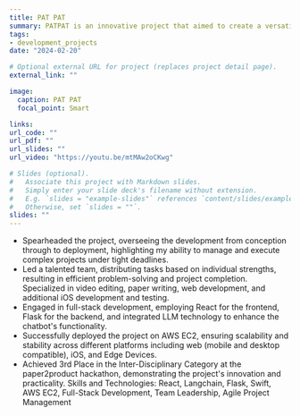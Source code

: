 ```yaml
---
title: PAT PAT
summary: PATPAT is an innovative project that aimed to create a versatile chatbot capable of operating across web, iOS, and Edge Devices. Initiated as a vision to overcome the limitations of early LLM technologies, the project combined React, Langchain, Flask, and Swift to build a comprehensive solution for real-time interaction and automation.
tags:
- development_projects
date: "2024-02-20"

# Optional external URL for project (replaces project detail page).
external_link: ""

image:
  caption: PAT PAT
  focal_point: Smart

links:
url_code: ""
url_pdf: ""
url_slides: ""
url_video: "https://youtu.be/mtMAw2oCKwg"

# Slides (optional).
#   Associate this project with Markdown slides.
#   Simply enter your slide deck's filename without extension.
#   E.g. `slides = "example-slides"` references `content/slides/example-slides.md`.
#   Otherwise, set `slides = ""`.
slides: ""
---
```

- Spearheaded the project, overseeing the development from conception through to deployment, highlighting my ability to manage and execute complex projects under tight deadlines.
- Led a talented team, distributing tasks based on individual strengths, resulting in efficient problem-solving and project completion. Specialized in video editing, paper writing, web development, and additional iOS development and testing.
- Engaged in full-stack development, employing React for the frontend, Flask for the backend, and integrated LLM technology to enhance the chatbot's functionality.
- Successfully deployed the project on AWS EC2, ensuring scalability and stability across different platforms including web (mobile and desktop compatible), iOS, and Edge Devices.
- Achieved 3rd Place in the Inter-Disciplinary Category at the paper2product hackathon, demonstrating the project's innovation and practicality.
Skills and Technologies: React, Langchain, Flask, Swift, AWS EC2, Full-Stack Development, Team Leadership, Agile Project Management
